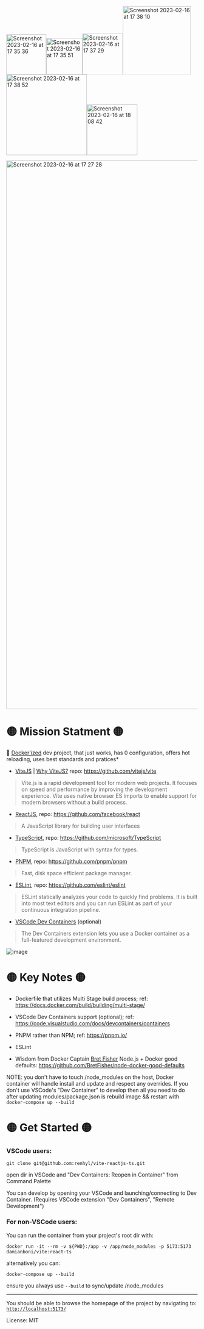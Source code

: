 <img width="105" alt="Screenshot 2023-02-16 at 17 35 36" src="https://user-images.githubusercontent.com/47245766/219429515-0e89da43-d841-465c-b67d-32d4d598c8c3.png"><img width="95" alt="Screenshot 2023-02-16 at 17 35 51" src="https://user-images.githubusercontent.com/47245766/219429536-9cbd9e8e-5843-4173-b5a7-1981c6bb1777.png"><img width="107" alt="Screenshot 2023-02-16 at 17 37 29" src="https://user-images.githubusercontent.com/47245766/219429812-a844ae02-02ac-4a3a-83f1-dc07459d9d49.png"><img width="179" alt="Screenshot 2023-02-16 at 17 38 10" src="https://user-images.githubusercontent.com/47245766/219429956-85ea0d51-fc42-42bd-a3ac-6123da834cc7.png"><img width="212" alt="Screenshot 2023-02-16 at 17 38 52" src="https://user-images.githubusercontent.com/47245766/219430147-9d4394e7-0c83-4114-99f9-b0194f884a0f.png"><img width="133" alt="Screenshot 2023-02-16 at 18 08 42" src="https://user-images.githubusercontent.com/2118334/219437617-6b416c7e-e964-429c-bcfb-5b7fe185070c.png">


<img width="1439" alt="Screenshot 2023-02-16 at 17 27 28" src="https://user-images.githubusercontent.com/47245766/219429065-056a07cb-3bd7-4226-b5c2-482a0ef6ea54.png">

# :yellow_circle: Mission Statment :yellow_circle:

:smiling_face_with_three_hearts: [Docker'ized](https://www.docker.com/) dev project, that just works, has 0 configuration, offers hot reloading, uses best standards and pratices*
- [ViteJS](https://vitejs.dev/) | [Why ViteJS?](https://vitejs.dev/guide/why.html) repo: https://github.com/vitejs/vite
> Vite.js is a rapid development tool for modern web projects. It focuses on speed and performance by improving the development experience. Vite uses native browser ES imports to enable support for modern browsers without a build process.

- [ReactJS](https://reactjs.org/), repo: https://github.com/facebook/react
> A JavaScript library for building user interfaces
- [TypeScript](https://www.typescriptlang.org/), repo: https://github.com/microsoft/TypeScript
> TypeScript is JavaScript with syntax for types.
- [PNPM](https://pnpm.io/), repo: https://github.com/pnpm/pnpm
> Fast, disk space efficient package manager.
- [ESLint](https://eslint.org/), repo: https://github.com/eslint/eslint
> ESLint statically analyzes your code to quickly find problems. It is built into most text editors and you can run ESLint as part of your continuous integration pipeline.

- [VSCode Dev Containers](https://code.visualstudio.com/docs/devcontainers/containers) (optional)
> The Dev Containers extension lets you use a Docker container as a full-featured development environment.

![image](https://user-images.githubusercontent.com/47245766/219430259-e885386a-bf34-485f-aaf2-cbb283f6dbb2.png)


# :yellow_circle: Key Notes :yellow_circle:
- Dockerfile that utilizes Multi Stage build process; ref: https://docs.docker.com/build/building/multi-stage/

- VSCode Dev Containers support (optional); ref: https://code.visualstudio.com/docs/devcontainers/containers

- PNPM rather than NPM; ref: https://pnpm.io/

- ESLint

- Wisdom from Docker Captain [Bret Fisher](https://github.com/BretFisher) Node.js + Docker good defaults: https://github.com/BretFisher/node-docker-good-defaults

NOTE: you don't have to touch /node_modules on the host, Docker container will handle install and update and respect any overrides. If you don't use VSCode's "Dev Container" to develop then all you need to do after updating modules/package.json is rebuild image && restart with `docker-compose up --build`



# :yellow_circle: Get Started :yellow_circle:

### VSCode users:
```
git clone git@github.com:renhyl/vite-reactjs-ts.git
```
open dir in VSCode and "Dev Containers: Reopen in Container" from Command Palette

You can develop by opening your VSCode and launching/connecting to Dev Container. (Requires VSCode extension "Dev Containers", "Remote Development")

### For non-VSCode users:
You can run the container from your project's root dir with:

```
docker run -it --rm -v ${PWD}:/app -v /app/node_modules -p 5173:5173 damianboni/vite:react-ts
```


alternatively you can:

```
docker-compose up --build
```
ensure you always use `--build` to sync/update /node_modules

--- 

You should be able to browse the homepage of the project by navigating to: [`http://localhost:5173/`](http://localhost:5173/)

License: MIT
